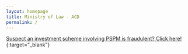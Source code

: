 ```yaml
---
layout: homepage
title: Ministry of Law - ACD
permalink: /
---
```

<!-- Type your notification here - the notification bar will not appear if this is empty. For other changes, refer to _data/homepage.yml to edit the homepage -->
[Suspect an investment scheme involving PSPM is fraudulent? Click here!](/list-of-registered-dealers/#-what-is-covered-under-the-regulations){:target="_blank"}
